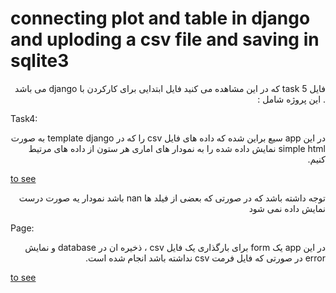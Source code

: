 # connecting plot and table in django and uploding a csv file and saving in sqlite3
<p dir='rtl' align='right'>
 فایل task 5  که در این مشاهده می کنید فایل ابتدایی برای کارکردن با django  می باشد . این پروژه شامل :  
</p>

Task4: 
<p dir='rtl' align='right'>
در این app سیع براین شده که داده های فایل csv  را که در template  django  به صورت simple html  نمایش داده شده را به نمودار های اماری هر ستون از داده های مرتیط کنیم.  
</p>

[to see](https://github.com/md131376st/task54/blob/master/task4_app_1.mov)

<p dir='rtl' align='right'>توجه داشته باشد که در صورتی که بعضی از فیلد ها nan  باشد نمودار یه صورت درست نمایش داده نمی شود</p>

Page: 
 <p dir='rtl' align='right'>
در این app  یک form برای بارگذاری یک فایل  csv ، ذخیره ان در database و نمایش error در صورتی که فایل فرمت csv نداشته باشد انجام شده است.   
</p> 

[to see](https://github.com/md131376st/task54/blob/master/page_app_1.mov)
